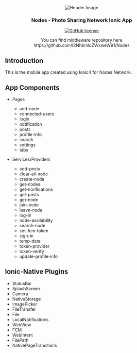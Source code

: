 <div align="center">
    <img src="https://github.com/I2NhbmloZWxweW91/Nodes/blob/master/pics/header.png" alt="Header Image"/>
    <h3>Nodes - Photo Sharing Network Ionic App</h3>
</div>

<div id="badges" align="center">

[![GitHub license](https://img.shields.io/github/license/Naereen/StrapDown.js.svg)](https://github.com/I2NhbmloZWxweW91/Nodes/blob/master/LICENSE)

</div>

<div align="center">
You can find middleware repository here </br>
https://github.com/I2NhbmloZWxweW91/Nodes
</div>

## Introduction
This is the mobile app created using Ionic4 for Nodes Network.

## App Components

- Pages
    * add-node
    * connected-users
    * login
    * notification
    * posts
    * profile-info
    * search
    * settings
    * tabs
    
- Services/Providers
    * add-posts
    * clear-all-node
    * create-node
    * get-nodes
    * get-norifications
    * get-posts
    * get-node
    * join-node
    * leave-node
    * log-in
    * node-availability
    * search-node
    * set-fcm-token
    * sign-in
    * temp-data
    * token-provider
    * token-verify
    * update-profile-info

## Ionic-Native Plugins

- StatusBar
- SplashScreen
- Camera
- NativeStorage
- ImagePicker
- FileTransfer
- File
- LocalNotifications
- WebView
- FCM
- WebIntent
- FilePath
- NativePageTransitions